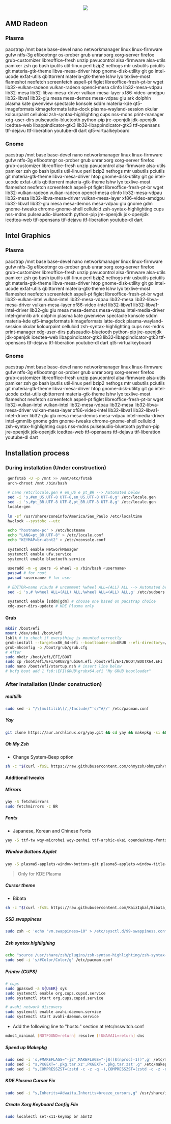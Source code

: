 <div align="center">
  <img src="https://www.archlinux.org/static/logos/archlinux-logo-dark-90dpi.ebdee92a15b3.png">
</div>


## AMD Radeon
### Plasma
pacstrap /mnt base base-devel nano networkmanager linux linux-firmware gufw ntfs-3g efibootmgr os-prober grub unrar xorg xorg-server firefox grub-customizer libreoffice-fresh unzip pavucontrol alsa-firmware alsa-utils pamixer zsh go bash iputils util-linux perl bzip2 nethogs mtr usbutils pciutils git materia-gtk-theme libva-mesa-driver htop gnome-disk-utility git go intel-ucode exfat-utils qbittorrent materia-gtk-theme lshw lyx texlive-most flameshot neofetch screenfetch aspell-pt figlet libreoffice-fresh-pt-br wget lib32-vulkan-radeon vulkan-radeon opencl-mesa clinfo lib32-mesa-vdpau lib32-mesa lib32-libva-mesa-driver vulkan-mesa-layer xf86-video-amdgpu lib32-libva1 lib32-glu mesa mesa-demos mesa-vdpau glu ark dolphin plasma kate gwenview spectacle konsole sddm materia-kde qt5-imageformats kimageformats latte-dock plasma-wayland-session okular kolourpaint celluloid zsh-syntax-highlighting cups nss-mdns print-manager xdg-user-dirs pulseaudio-bluetooth python-pip jre-openjdk jdk-openjdk icedtea-web libappindicator-gtk3 lib32-libappindicator-gtk3 ttf-opensans ttf-dejavu ttf-liberation youtube-dl dart qt5-virtualkeyboard

### Gnome
pacstrap /mnt base base-devel nano networkmanager linux linux-firmware gufw ntfs-3g efibootmgr os-prober grub unrar xorg xorg-server firefox grub-customizer libreoffice-fresh unzip pavucontrol alsa-firmware alsa-utils pamixer zsh go bash iputils util-linux perl bzip2 nethogs mtr usbutils pciutils git materia-gtk-theme libva-mesa-driver htop gnome-disk-utility git go intel-ucode exfat-utils qbittorrent materia-gtk-theme lshw lyx texlive-most flameshot neofetch screenfetch aspell-pt figlet libreoffice-fresh-pt-br wget lib32-vulkan-radeon vulkan-radeon opencl-mesa clinfo lib32-mesa-vdpau lib32-mesa lib32-libva-mesa-driver vulkan-mesa-layer xf86-video-amdgpu lib32-libva1 lib32-glu mesa mesa-demos mesa-vdpau glu gnome gdm gnome-tweaks chrome-gnome-shell celluloid zsh-syntax-highlighting cups nss-mdns pulseaudio-bluetooth python-pip jre-openjdk jdk-openjdk icedtea-web ttf-opensans ttf-dejavu ttf-liberation youtube-dl dart


## Intel Graphics
### Plasma
pacstrap /mnt base base-devel nano networkmanager linux linux-firmware gufw ntfs-3g efibootmgr os-prober grub unrar xorg xorg-server firefox grub-customizer libreoffice-fresh unzip pavucontrol alsa-firmware alsa-utils pamixer zsh go bash iputils util-linux perl bzip2 nethogs mtr usbutils pciutils git materia-gtk-theme libva-mesa-driver htop gnome-disk-utility git go intel-ucode exfat-utils qbittorrent materia-gtk-theme lshw lyx texlive-most flameshot neofetch screenfetch aspell-pt figlet libreoffice-fresh-pt-br wget lib32-vulkan-intel vulkan-intel lib32-mesa-vdpau lib32-mesa lib32-libva-mesa-driver vulkan-mesa-layer xf86-video-intel lib32-libva1 lib32-libva1-intel-driver lib32-glu glu mesa mesa-demos mesa-vdpau intel-media-driver intel-gmmlib ark dolphin plasma kate gwenview spectacle konsole sddm materia-kde qt5-imageformats kimageformats latte-dock plasma-wayland-session okular kolourpaint celluloid zsh-syntax-highlighting cups nss-mdns print-manager xdg-user-dirs pulseaudio-bluetooth python-pip jre-openjdk jdk-openjdk icedtea-web libappindicator-gtk3 lib32-libappindicator-gtk3 ttf-opensans ttf-dejavu ttf-liberation youtube-dl dart qt5-virtualkeyboard

### Gnome
pacstrap /mnt base base-devel nano networkmanager linux linux-firmware gufw ntfs-3g efibootmgr os-prober grub unrar xorg xorg-server firefox grub-customizer libreoffice-fresh unzip pavucontrol alsa-firmware alsa-utils pamixer zsh go bash iputils util-linux perl bzip2 nethogs mtr usbutils pciutils git materia-gtk-theme libva-mesa-driver htop gnome-disk-utility git go intel-ucode exfat-utils qbittorrent materia-gtk-theme lshw lyx texlive-most flameshot neofetch screenfetch aspell-pt figlet libreoffice-fresh-pt-br wget lib32-vulkan-intel vulkan-intel lib32-mesa-vdpau lib32-mesa lib32-libva-mesa-driver vulkan-mesa-layer xf86-video-intel lib32-libva1 lib32-libva1-intel-driver lib32-glu glu mesa mesa-demos mesa-vdpau intel-media-driver intel-gmmlib gnome gdm gnome-tweaks chrome-gnome-shell celluloid zsh-syntax-highlighting cups nss-mdns pulseaudio-bluetooth python-pip jre-openjdk jdk-openjdk icedtea-web ttf-opensans ttf-dejavu ttf-liberation youtube-dl dart

## Installation process
### During installation (Under construction)
```bash
 genfstab -U -p /mnt >> /mnt/etc/fstab
 arch-chroot /mnt /bin/bash
 
 # nano /etc/locale.gen # en_US e pt_BR --> Automated below
 sed -i 's,#en_US.UTF-8 UTF-8,en_US.UTF-8 UTF-8,g' /etc/locale.gen
 sed -i 's,#pt_BR.UTF-8 UTF-8,pt_BR.UTF-8 UTF-8,g' /etc/locale.gen
 locale-gen
 
 ln -sf /usr/share/zoneinfo/America/Sao_Paulo /etc/localtime
 hwclock --systohc --utc
 
 echo "hostname-pc" > /etc/hostname
 echo "LANG=pt_BR.UTF-8" > /etc/locale.conf
 echo "KEYMAP=br-abnt2" > /etc/vconsole.conf
 
 systemctl enable NetworkManager
 systemctl enable ufw.service
 systemctl enable bluetooth.service 
 
 useradd -m -g users -G wheel -s /bin/bash <username>
 passwd # for root
 passwd <username> # for user
 
 # EDITOR=nano visudo # uncomment %wheel ALL=(ALL) ALL --> Automated below
 sed -i 's,# %wheel ALL=(ALL) ALL,%wheel ALL=(ALL) ALL,g' /etc/sudoers
 
 systemctl enable [sddm|gdm] # choose one based on pacstrap choice
 xdg-user-dirs-update # KDE Plasma only
```
#### Grub

```bash
mkdir /boot/efi
mount /dev/sda1 /boot/efi
lsblk # to check if everything is mounted correctly
grub-install --target=x86_64-efi --bootloader-id=GRUB --efi-directory=/boot/efi --recheck
grub-mkconfig -o /boot/grub/grub.cfg
# After
sudo mkdir /boot/efi/EFI/BOOT
sudo cp /boot/efi/EFI/GRUB/grubx64.efi /boot/efi/EFI/BOOT/BOOTX64.EFI
sudo nano /boot/efi/startup.nsh # insert line below
# bcfg boot add 1 fs0:\EFI\GRUB\grubx64.efi "My GRUB bootloader"
```
### After installation (Under construction)
##### multilib 
```bash
sudo sed -i "/\[multilib\]/,/Include/"'s/^#//' /etc/pacman.conf
```

##### Yay
```bash
git clone https://aur.archlinux.org/yay.git && cd yay && makepkg -si && cd .. && sudo rm -r yay
```
##### Oh My Zsh
 - Change System-Beep option
```bash
sh -c "$(curl -fsSL https://raw.githubusercontent.com/ohmyzsh/ohmyzsh/master/tools/install.sh)"
```

#### Additional tweaks

##### Mirrors
```bash
yay -S fetchmirrors
sudo fetchmirrors -c BR
```

##### Fonts
 - Japanese, Korean and Chinese Fonts
```bash
yay -S ttf-tw wqy-microhei wqy-zenhei ttf-arphic-ukai opendesktop-fonts wqy-bitmapfont ttf-hannom otf-ipafont ttf-vlgothic ttf-mplus  ttf-monapo ttf-sazanami ttf-nanum ttf-nanumgothic_coding
```

##### Window Buttons Applet
```bash
yay -S plasma5-applets-window-buttons-git plasma5-applets-window-title-git
```
> Only for KDE Plasma

##### Cursor theme
 - Bibata
```bash
sh -c "$(curl -fsSL https://raw.githubusercontent.com/KaizIqbal/Bibata_Cursor/master/Bibata.sh)"
```

##### SSD swappiness
 ```bash
sudo zsh -c 'echo "vm.swappiness=10" > /etc/sysctl.d/99-swappiness.conf' 
```
 
##### Zsh syntax highlighing
 ```bash
 echo "source /usr/share/zsh/plugins/zsh-syntax-highlighting/zsh-syntax-highlighting.zsh" >> .zshrc
 sudo sed -i 's/#Color/Color/g' /etc/pacman.conf
 ```
 
##### Printer (CUPS)
```bash
# cups
sudo gpasswd -a ${USER} sys
sudo systemctl enable org.cups.cupsd.service
sudo systemctl start org.cups.cupsd.service

# avahi network discovery
sudo systemctl enable avahi-daemon.service
sudo systemctl start avahi-daemon.service
```
- Add the following line to "hosts:" section at /etc/nsswitch.conf
```bash
mdns4_minimal [NOTFOUND=return] resolve [!UNAVAIL=return] dns
```
##### Speed up Makepkg
```bash
sudo sed -i 's,#MAKEFLAGS="-j2",MAKEFLAGS="-j$(($(nproc)-1))",g' /etc/makepkg.conf
sudo sed -i "s,PKGEXT='.pkg.tar.xz',PKGEXT='.pkg.tar.zst',g" /etc/makepkg.conf
sudo sed -i "s,COMPRESSZST=(zstd -c -z -q -),COMPRESSZST=(zstd -c -z -q - --threads=$(($(nproc)-1))),g" /etc/makepkg.conf
```
##### KDE Plasma Cursor Fix
```bash
sudo sed -i "s,Inherits=Adwaita,Inherits=breeze_cursors,g" /usr/share/icons/default/index.theme
```
##### Create Xorg Keyboard Config File
```bash
sudo localectl set-x11-keymap br abnt2 
```

